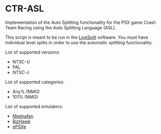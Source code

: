 # CTR-ASL
Implementation of the Auto Splitting functionality for the PSX game Crash Team Racing using the Auto Splitting Language (ASL).

This script is meant to be run in the [LiveSplit](https://github.com/LiveSplit/) software. You must have individual level splits in order to use the automatic splitting functionality.

List of supported versions:
* NTSC-U
* PAL
* NTSC-J

List of supported categories:
* Any% (NMG)
* 101% (NMG)

List of supported emulators:
* [Mednafen](https://mednafen.github.io/)
* [BizHawk](https://github.com/TASVideos/BizHawk)
* [ePSXe](http://www.epsxe.com/download.php)